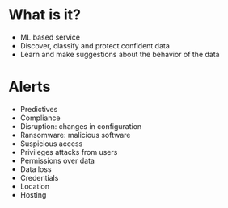 # What is it?
- ML based service
- Discover, classify and protect confident data
- Learn and make suggestions about the behavior of the data

# Alerts
- Predictives
- Compliance
- Disruption: changes in configuration
- Ransomware: malicious software
- Suspicious access
- Privileges attacks from users
- Permissions over data
- Data loss
- Credentials
- Location
- Hosting